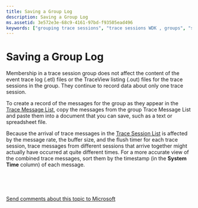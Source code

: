 ```yaml
---
title: Saving a Group Log
description: Saving a Group Log
ms.assetid: 3e572e3e-68c9-4161-97bd-f93505ead496
keywords: ["grouping trace sessions", "trace sessions WDK , groups", "saving trace group logs", "log files WDK TraceView , group logs", "log files WDK TraceView"]
---
```


# Saving a Group Log


Membership in a trace session group does not affect the content of the event trace log (.etl) files or the TraceView listing (.out) files for the trace sessions in the group. They continue to record data about only one trace session.

To create a record of the messages for the group as they appear in the [Trace Message List](trace-message-lists.md), copy the messages from the group Trace Message List and paste them into a document that you can save, such as a text or spreadsheet file.

Because the arrival of trace messages in the [Trace Session List](trace-session-list.md) is affected by the message rate, the buffer size, and the flush timer for each trace session, trace messages from different sessions that arrive together might actually have occurred at quite different times. For a more accurate view of the combined trace messages, sort them by the timestamp (in the **System Time** column) of each message.

 

 

[Send comments about this topic to Microsoft](mailto:wsddocfb@microsoft.com?subject=Documentation%20feedback%20[devtest\devtest]:%20Saving%20a%20Group%20Log%20%20RELEASE:%20%2811/17/2016%29&body=%0A%0APRIVACY%20STATEMENT%0A%0AWe%20use%20your%20feedback%20to%20improve%20the%20documentation.%20We%20don't%20use%20your%20email%20address%20for%20any%20other%20purpose,%20and%20we'll%20remove%20your%20email%20address%20from%20our%20system%20after%20the%20issue%20that%20you're%20reporting%20is%20fixed.%20While%20we're%20working%20to%20fix%20this%20issue,%20we%20might%20send%20you%20an%20email%20message%20to%20ask%20for%20more%20info.%20Later,%20we%20might%20also%20send%20you%20an%20email%20message%20to%20let%20you%20know%20that%20we've%20addressed%20your%20feedback.%0A%0AFor%20more%20info%20about%20Microsoft's%20privacy%20policy,%20see%20http://privacy.microsoft.com/default.aspx. "Send comments about this topic to Microsoft")




